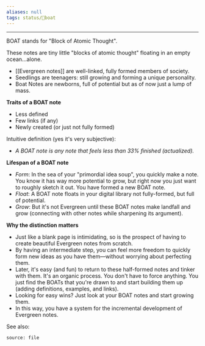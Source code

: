 ```yaml
---
aliases: null
tags: status/🍃boat
---
```

---

BOAT stands for "Block of Atomic Thought". 

These notes are tiny little "blocks of atomic thought" floating in an empty ocean...alone.

- [[Evergreen notes]] are well-linked, fully formed members of society.
- Seedlings are teenagers: still growing and forming a unique personality.
- Boat Notes are newborns, full of potential but as of now just a lump of mass.

**Traits of a BOAT note**
- Less defined
- Few links (if any)
- Newly created (or just not fully formed)

Intuitive definition (yes it's very subjective): 
- *A BOAT note is any note that feels less than 33% finished (actualized).*

**Lifespan of a BOAT note**
- *Form*: In the sea of your "primordial idea soup", you quickly make a note. You know it has way more potential to grow, but right now you just want to roughly sketch it out. You have formed a new BOAT note. 
- *Float*: A BOAT note floats in your digital library not fully-formed, but full of potential. 
- *Grow*: But it's not Evergreen until these BOAT notes make landfall and grow (connecting with other notes while sharpening its argument).

**Why the distinction matters**
- Just like a blank page is intimidating, so is the prospect of having to create beautiful Evergreen notes from scratch.
- By having an intermediate step, you can feel more freedom to quickly form new ideas as you have them—without worrying about perfecting them.
- Later, it's easy (and fun) to return to these half-formed notes and tinker with them. It's an organic process. You don't have to force anything. You just find the BOATs that you're drawn to and start building them up (adding definitions, examples, and links).
- Looking for easy wins? Just look at your BOAT notes and start growing them.
- In this way, you have a system for the incremental development of Evergreen notes.


See also:

```wordcloud
source: file
```
